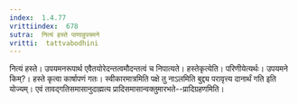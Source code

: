 ```yaml
---
index:  1.4.77
vrittiindex:  678
sutra:  नित्यं हस्ते पाणावुपयमने
vritti:  tattvabodhini 
---
```


नित्यं हस्ते। उपयमनरूपार्थ एवैतयोरेदन्तत्वमौदन्तत्वं च निपात्यते। हस्तेकृत्येति। परिणीयेत्यर्थः। उपयमने किम्?। हस्ते कृत्वा कार्षापणं गतः। स्वीकारमात्रमिति पक्षे तु नाऽलमिति बुद्द्य परावृत्त्य दानार्थं गति इति योज्यम्। एवं तावद्गतिसमासानुदाह्मत्य प्रादिसमासान्वक्तुमारभते--प्रादिग्रहणमिति।

